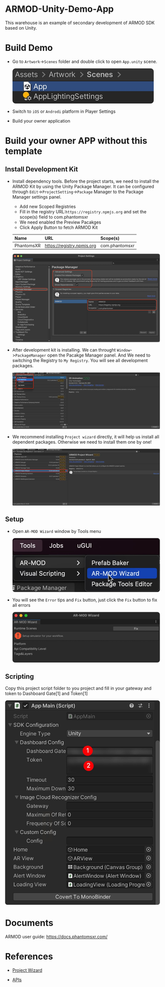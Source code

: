 # ARMOD-Unity-Demo-App

This warehouse is an example of secondary development of ARMOD SDK based on Unity.

# Build Demo
- Go to `Artwork`->`Scenes` folder and double click to open `App.unity` scene.

  ![App Scene](ScreenShot/01.jpg)

- Switch to `iOS` or `Androdi` platform in Player Settings
- Build your owner application


# Build your owner APP without this template
## Install Development Kit
- Install dependency tools. Before the project starts, we need to install the ARMOD Kit by using the Unity Package Manager. 
It can be configured through `Edit`->`ProjectSetting`->`Package` Manager to the Package Manager settings panel.
  - Add new Scoped Registries
  - Fill in the registry URL:`https://registry.npmjs.org` and set the scope(s) field to com.phantomsxr
  - We need enabled the Preview Pacakges
  - Click Apply Button to fetch ARMOD Kit
  
  |Name      | URL                        | Scope(s)       |
  |----------|----------------|--------------| 
  |PhantomsXR| https://registry.npmjs.org | com.phantomsxr |

  ![Fecth ARMOD Kit](ScreenShot/05.png)

- After development kit is installing. We can throught `Window`->`PackageManager` open the Pacakge Manager panel. And We need to switching the Registry to `My Registry`. You will see all development packages.

  ![SwitchRegistry](ScreenShot/SwitchRegistry.jpeg)  

- We recommend installing `Project wizard` directly, it will help us install all dependent packages. Otherwise we need to install them one by one!

  ![InstallARMODKit](ScreenShot/InstallARMODKit.jpeg)

## Setup
- Open `AR-MOD Wizard` window by Tools menu

  ![Fecth ARMOD Kit](ScreenShot/06.jpg)

- You will see the `Error` tips and `Fix` button, just click the `Fix` button to fix all errors
  
  ![Fecth ARMOD Kit](ScreenShot/07.jpg)

## Scripting
Copy this project script folder to you project and fill in your gateway and token to Dashboard Gate[1] and Token[1]

  ![AppCanvas](ScreenShot/04.jpg)

# Documents
ARMOD user guide: https://docs.phantomsxr.com/

# References

- [Project Wizard](https://docs.phantomsxr.com/getting-started/development-kit/project-wizard)

- [APIs](https://docs.phantomsxr.com/arexperience-script-api/pure-c-api)